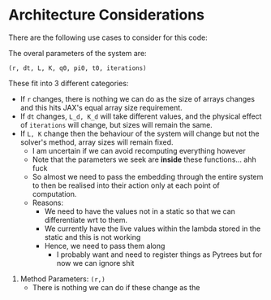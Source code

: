 # Architecture Considerations

There are the following use cases to consider for this code:

The overal parameters of the system are:

`(r, dt, L, K, q0, pi0, t0, iterations)`

These fit into 3 different categories:

- If `r` changes, there is nothing we can do as the size of arrays changes and this hits JAX's equal array size requirement.
- If `dt` changes, `L_d, K_d` will take different values, and the physical effect of `iterations` will change, but sizes
  will remain the same.
- If `L, K` change then the behaviour of the system will change but not the solver's method, array sizes will remain
  fixed.
  - I am uncertain if we can avoid recomputing everything however
  - Note that the parameters we seek are **inside** these functions... ahh fuck
  - So almost we need to pass the embedding through the entire system to then be realised into their action only at each
    point of computation.
  - Reasons:
    - We need to have the values not in a static so that we can differentiate wrt to them.
    - We currently have the live values within the lambda stored in the static and this is not working
    - Hence, we need to pass them along
      - I probably want and need to register things as Pytrees but for now we can ignore shit

1. Method Parameters: `(r,)`
   - There is nothing we can do if these change as the
   
